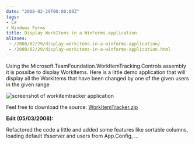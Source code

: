 ```yaml
---
date: "2008-02-29T00:00:00Z"
tags:
- C#
- Windows Forms
title: Display WorkItems in a WinForms application
aliases:
 - /2008/02/29/display-workitems-in-a-winforms-application/
 - /2008/02/29/display-workitems-in-a-winforms-application.html
---
```

Using the Microsoft.TeamFoundation.WorkItemTracking.Controls assembly it is possibe to display WorkItems. Here is a little demo application that will display all the WorkItems that have been changed by one of the given users in the given range

![screenshot of workitemtracker application](http://www.timvw.be/wp-content/images/workitemtracker.gif)

Feel free to download the source: [WorkItemTracker.zip](http://www.timvw.be/wp-content/code/csharp/WorkItemTracker.zip)

**Edit (05/03/2008):** 
  
Refactored the code a little and added some features like sortable columns, loading default tfsserver and users from App.Config, ...
